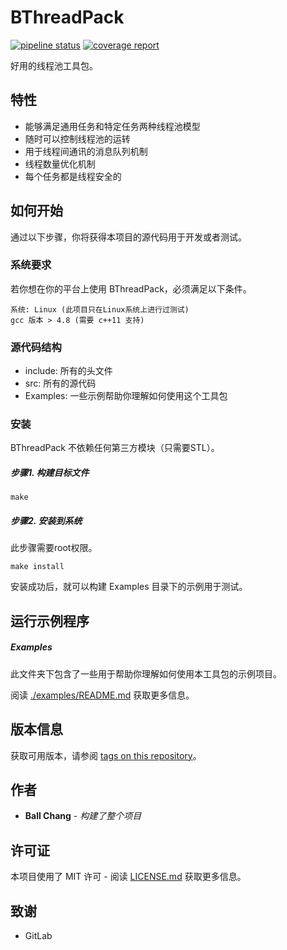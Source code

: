 # BThreadPack #
[![pipeline status](https://gitlab.com/zhangbolily/bthreadpack/badges/master/pipeline.svg)](https://gitlab.com/zhangbolily/bthreadpack/commits/master)
[![coverage report](https://gitlab.com/zhangbolily/bthreadpack/badges/master/coverage.svg)](https://gitlab.com/zhangbolily/bthreadpack/commits/master)

好用的线程池工具包。

## 特性
- 能够满足通用任务和特定任务两种线程池模型
- 随时可以控制线程池的运转
- 用于线程间通讯的消息队列机制
- 线程数量优化机制
- 每个任务都是线程安全的

## 如何开始

通过以下步骤，你将获得本项目的源代码用于开发或者测试。

### 系统要求

若你想在你的平台上使用 BThreadPack，必须满足以下条件。
```
系统: Linux (此项目只在Linux系统上进行过测试)
gcc 版本 > 4.8 (需要 c++11 支持)
```

### 源代码结构
- include: 所有的头文件
- src: 所有的源代码
- Examples: 一些示例帮助你理解如何使用这个工具包

### 安装

BThreadPack 不依赖任何第三方模块（只需要STL）。

##### 步骤1. 构建目标文件

```
make
```

##### 步骤2. 安装到系统

此步骤需要root权限。

```
make install
```

安装成功后，就可以构建 Examples 目录下的示例用于测试。

## 运行示例程序

##### Examples

此文件夹下包含了一些用于帮助你理解如何使用本工具包的示例项目。

阅读 [./examples/README.md](./examples/README.md) 获取更多信息。

## 版本信息

获取可用版本，请参阅 [tags on this repository](https://gitlab.com/zhangbolily/bthreadpack/tags)。

## 作者

* **Ball Chang** - *构建了整个项目*

## 许可证

本项目使用了 MIT 许可 - 阅读 [LICENSE.md](LICENSE.md) 获取更多信息。

## 致谢

* GitLab
